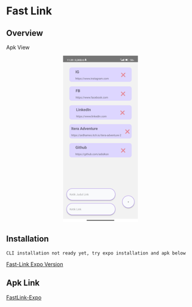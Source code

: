 Fast Link
===

## Overview
Apk View
<p align="center">
    <img width="200px" src="./src/assets/Screenshot_com.fastlink.jpg">
</p>

## Installation
```
CLI installation not ready yet, try expo installation and apk below
```
[Fast-Link Expo Version](https://github.com/adislksn/FastLink-Expo)

## Apk Link
[FastLink-Expo](https://github.com/adislksn/FastLink-Expo/blob/main/FastLink-Expo-cfe54480efc2412fbb5e5d1f73bbee78-signed.apk)